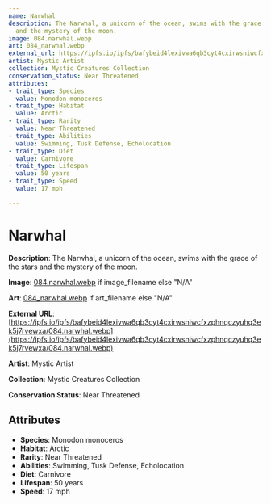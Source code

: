 ```yaml
---
name: Narwhal
description: The Narwhal, a unicorn of the ocean, swims with the grace of the stars
  and the mystery of the moon.
image: 084.narwhal.webp
art: 084_narwhal.webp
external_url: https://ipfs.io/ipfs/bafybeid4lexivwa6qb3cyt4cxirwsniwcfxzphnqczyuhq3ek5j7rvewxa/084.narwhal.webp
artist: Mystic Artist
collection: Mystic Creatures Collection
conservation_status: Near Threatened
attributes:
- trait_type: Species
  value: Monodon monoceros
- trait_type: Habitat
  value: Arctic
- trait_type: Rarity
  value: Near Threatened
- trait_type: Abilities
  value: Swimming, Tusk Defense, Echolocation
- trait_type: Diet
  value: Carnivore
- trait_type: Lifespan
  value: 50 years
- trait_type: Speed
  value: 17 mph

---
```


# Narwhal

**Description**: The Narwhal, a unicorn of the ocean, swims with the grace of the stars and the mystery of the moon.

**Image**: [084.narwhal.webp](./084.narwhal.webp) if image_filename else "N/A"

**Art**: [084_narwhal.webp](./084_narwhal.webp) if art_filename else "N/A"

**External URL**: [https://ipfs.io/ipfs/bafybeid4lexivwa6qb3cyt4cxirwsniwcfxzphnqczyuhq3ek5j7rvewxa/084.narwhal.webp](https://ipfs.io/ipfs/bafybeid4lexivwa6qb3cyt4cxirwsniwcfxzphnqczyuhq3ek5j7rvewxa/084.narwhal.webp)

**Artist**: Mystic Artist

**Collection**: Mystic Creatures Collection

**Conservation Status**: Near Threatened

## Attributes
- **Species**: Monodon monoceros
- **Habitat**: Arctic
- **Rarity**: Near Threatened
- **Abilities**: Swimming, Tusk Defense, Echolocation
- **Diet**: Carnivore
- **Lifespan**: 50 years
- **Speed**: 17 mph
